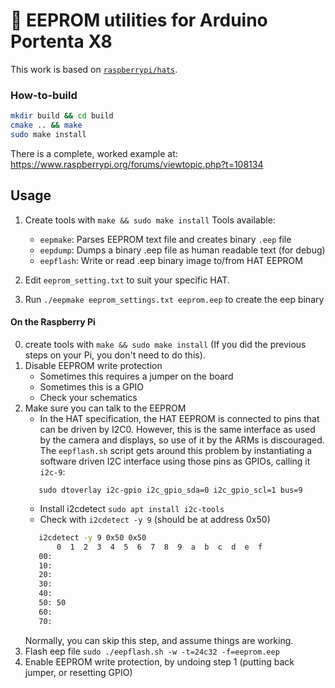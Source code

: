 :floppy_disk: EEPROM utilities for Arduino Portenta X8
======================================================

This work is based on [`raspberrypi/hats`](https://github.com/raspberrypi/hats).

### How-to-build
```bash
mkdir build && cd build
cmake .. && make
sudo make install
```

There is a complete, worked example at:
https://www.raspberrypi.org/forums/viewtopic.php?t=108134

## Usage

1. Create tools with `make && sudo make install`
	Tools available:
	* `eepmake`: Parses EEPROM text file and creates binary `.eep` file
	* `eepdump`: Dumps a binary .eep file as human readable text (for debug)
	* `eepflash`: Write or read .eep binary image to/from HAT EEPROM

2. Edit `eeprom_setting.txt` to suit your specific HAT.

3. Run `./eepmake eeprom_settings.txt eeprom.eep` to create the eep binary

#### On the Raspberry Pi
0. create tools with `make && sudo make install` (If you did the previous steps on your Pi, you don't need to do this).
1. Disable EEPROM write protection
	* Sometimes this requires a jumper on the board
	* Sometimes this is a GPIO
	* Check your schematics
2. Make sure you can talk to the EEPROM
	* In the HAT specification, the HAT EEPROM is connected to pins that can be driven by I2C0.
	  However, this is the same interface as used by the camera and displays, so use of it by the ARMs is discouraged.
	  The `eepflash.sh` script gets around this problem by instantiating a software driven I2C interface using those
	  pins as GPIOs, calling it `i2c-9`:
	```
	   sudo dtoverlay i2c-gpio i2c_gpio_sda=0 i2c_gpio_scl=1 bus=9
	```
	* Install i2cdetect `sudo apt install i2c-tools`
	* Check with `i2cdetect -y 9` (should be at address 0x50)
	```bash
	   i2cdetect -y 9 0x50 0x50
	       0  1  2  3  4  5  6  7  8  9  a  b  c  d  e  f
	   00: 
	   10:
	   20:
	   30:
	   40:
	   50: 50
	   60: 
	   70:
	```
	Normally, you can skip this step, and assume things are working.
3. Flash eep file `sudo ./eepflash.sh -w -t=24c32 -f=eeprom.eep`
4. Enable EEPROM write protection, by undoing step 1 (putting back jumper, or resetting GPIO)

